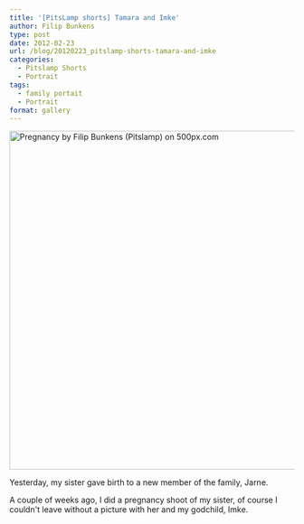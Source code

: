 ```yaml
---
title: '[PitsLamp shorts] Tamara and Imke'
author: Filip Bunkens
type: post
date: 2012-02-23
url: /blog/20120223_pitslamp-shorts-tamara-and-imke
categories:
  - Pitslamp Shorts
  - Portrait
tags:
  - family portait
  - Portrait
format: gallery
---
```

[<img src="http://pcdn.500px.net/5037474/dcf61f7453a7a67daa8b119d6ab669d3d637ed93/4.jpg" alt="Pregnancy by Filip Bunkens (Pitslamp) on 500px.com" width="600" />][1]

Yesterday, my sister gave birth to a new member of the family, Jarne. 

A couple of weeks ago, I did a pregnancy shoot of my sister, of course I couldn't leave without a picture with her and my godchild, Imke.

 [1]: http://500px.com/photo/5037474